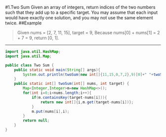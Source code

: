 #1.Two Sum
Given an array of integers, return indices of the two numbers such that they add up to a specific target.
You may assume that each input would have exactly one solution, and you may not use the same element twice.
##Example
>Given nums = [2, 7, 11, 15], target = 9,
>Because nums[0] + nums[1] = 2 + 7 = 9,
>return [0, 1].
---
```Java
import java.util.HashMap;
import java.util.Map;

public class Two Sum {
    public static void main(String[] args){
        System.out.println(twoSum(new int[]{11,15,0,7,2},9)[0]+" "+twoSum(new int[]{11,15,0,7,2},9)[1]);
    }
    public static int[] twoSum(int[] nums, int target) {
        Map<Integer,Integer>m=new HashMap<>();
        for(int i=0;i<nums.length;i++){
            if(m.containsKey(target-nums[i])){
                return new int[]{i,m.get(target-nums[i])};
            }
            m.put(nums[i],i);
        }
        return null;
    }
}
